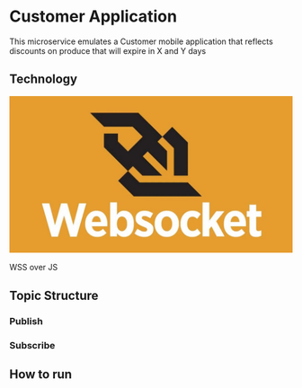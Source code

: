 # Customer Application

This microservice emulates a Customer mobile application that reflects discounts on produce that will expire in X and Y days

## Technology
![](../img/ws.jpeg)

WSS over JS

## Topic Structure

### Publish

### Subscribe


## How to run